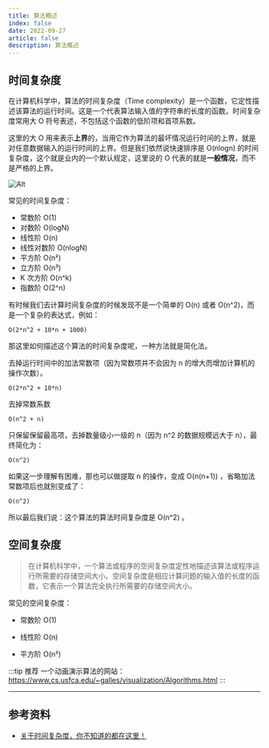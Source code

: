 ```yaml
---
title: 算法概述
index: false
date: 2022-09-27
article: false
description: 算法概述
---
```


<!-- more -->

## 时间复杂度

在计算机科学中，算法的时间复杂度（Time complexity）是一个函数，它定性描述该算法的运行时间。这是一个代表算法输入值的字符串的长度的函数。时间复杂度常用大 O 符号表述，不包括这个函数的低阶项和首项系数。

这里的大 O 用来表示**上界**的，当用它作为算法的最坏情况运行时间的上界，就是对任意数据输入的运行时间的上界。但是我们依然说快速排序是 O(nlogn) 的时间复杂度，这个就是业内的一个默认规定，这里说的 O 代表的就是**一般情况**，而不是严格的上界。

![Alt](https://code-thinking-1253855093.file.myqcloud.com/pics/20200728185745611-20230310123844306.png)

常见的时间复杂度：

- 常数阶 O(1)
- 对数阶 O(logN)
- 线性阶 O(n)
- 线性对数阶 O(nlogN)
- 平方阶 O(n²)
- 立方阶 O(n³)
- K 次方阶 O(n^k)
- 指数阶 O(2^n)

有时候我们去计算时间复杂度的时候发现不是一个简单的 O(n) 或者 O(n^2)，而是一个复杂的表达式，例如：

```
O(2*n^2 + 10*n + 1000)
```

那这里如何描述这个算法的时间复杂度呢，一种方法就是简化法。

去掉运行时间中的加法常数项（因为常数项并不会因为 n 的增大而增加计算机的操作次数）。

```
O(2*n^2 + 10*n)
```

去掉常数系数

```
O(n^2 + n)
```

只保留保留最高项，去掉数量级小一级的 n（因为 n^2 的数据规模远大于 n），最终简化为：

```
O(n^2)
```

如果这一步理解有困难，那也可以做提取 n 的操作，变成 O(n(n+1)) ，省略加法常数项后也就别变成了：

```
O(n^2)
```

所以最后我们说：这个算法的算法时间复杂度是 O(n^2) 。



## 空间复杂度

> 在计算机科学中，一个算法或程序的空间复杂度定性地描述该算法或程序运行所需要的存储空间大小。空间复杂度是相应计算问题的输入值的长度的函数，它表示一个算法完全执行所需要的存储空间大小。

常见的空间复杂度：

* 常数阶 O(1)

* 线性阶 O(n)

* 平方阶 O(n²)

:::tip 推荐
一个动画演示算法的网站：https://www.cs.usfca.edu/~galles/visualization/Algorithms.html
:::

---

## 参考资料

- [关于时间复杂度，你不知道的都在这里！](https://www.programmercarl.com/%E5%89%8D%E5%BA%8F/%E5%85%B3%E4%BA%8E%E6%97%B6%E9%97%B4%E5%A4%8D%E6%9D%82%E5%BA%A6%EF%BC%8C%E4%BD%A0%E4%B8%8D%E7%9F%A5%E9%81%93%E7%9A%84%E9%83%BD%E5%9C%A8%E8%BF%99%E9%87%8C%EF%BC%81.html)
